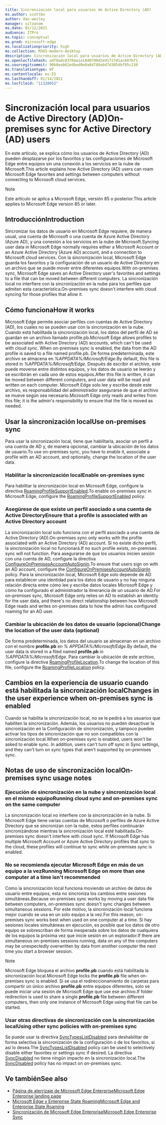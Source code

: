 ```yaml
---
title: Sincronización local para usuarios de Active Directory (AD)
ms.author: scottbo
author: dan-wesley
manager: silvanam
ms.date: 02/12/2021
audience: ITPro
ms.topic: conceptual
ms.prod: microsoft-edge
ms.localizationpriority: high
ms.collection: M365-modern-desktop
description: Sincronización local para usuarios de Active Directory (AD)
ms.openlocfilehash: adf0adc8370aa1e18d07d0d2e91727d1ac607bf1
ms.sourcegitcommit: 90b8eab62edbed0e0a84780abd7d3854bf95c130
ms.translationtype: HT
ms.contentlocale: es-ES
ms.lasthandoff: 02/14/2021
ms.locfileid: "11328052"
---
```

# <span data-ttu-id="a26a2-103">Sincronización local para usuarios de Active Directory (AD)</span><span class="sxs-lookup"><span data-stu-id="a26a2-103">On-premises sync for Active Directory (AD) users</span></span>

<span data-ttu-id="a26a2-104">En este artículo, se explica cómo los usuarios de Active Directory (AD) pueden desplazarse por los favoritos y las configuraciones de Microsoft Edge entre equipos sin una conexión a los servicios en la nube de Microsoft.</span><span class="sxs-lookup"><span data-stu-id="a26a2-104">This article explains how Active Directory (AD) users can roam Microsoft Edge favorites and settings between computers without connecting to Microsoft cloud services.</span></span>

> [!NOTE]
> <span data-ttu-id="a26a2-105">Este artículo se aplica a Microsoft Edge, versión 85 o posterior.</span><span class="sxs-lookup"><span data-stu-id="a26a2-105">This article applies to Microsoft Edge version 85 or later.</span></span>

## <span data-ttu-id="a26a2-106">Introducción</span><span class="sxs-lookup"><span data-stu-id="a26a2-106">Introduction</span></span>

<span data-ttu-id="a26a2-107">Sincronizar los datos de usuario en Microsoft Edge requiere, de manera usual, una cuenta de Microsoft o una cuenta de Azure Active Directory (Azure AD), y una conexión a los servicios en la nube de Microsoft.</span><span class="sxs-lookup"><span data-stu-id="a26a2-107">Syncing user data in Microsoft Edge normally requires either a Microsoft Account or an Azure Active Directory (Azure AD) account, and a connection to Microsoft cloud services.</span></span> <span data-ttu-id="a26a2-108">Con la sincronización local, Microsoft Edge guarda los favoritos y la configuración de un usuario de Active Directory en un archivo que se puede mover entre diferentes equipos.</span><span class="sxs-lookup"><span data-stu-id="a26a2-108">With on-premises sync, Microsoft Edge saves an Active Directory user's favorites and settings to a file that can be moved between different computers.</span></span> <span data-ttu-id="a26a2-109">La sincronización local no interfiere con la sincronización en la nube para los perfiles que admiten esta característica.</span><span class="sxs-lookup"><span data-stu-id="a26a2-109">On-premises sync doesn't interfere with cloud syncing for those profiles that allow it.</span></span>

## <span data-ttu-id="a26a2-110">Cómo funciona</span><span class="sxs-lookup"><span data-stu-id="a26a2-110">How it works</span></span>

<span data-ttu-id="a26a2-111">Microsoft Edge permite asociar perfiles con cuentas de Active Directory (AD), los cuales no se pueden usar con la sincronización en la nube. Cuando está habilitada la sincronización local, los datos del perfil de AD se guardan en un archivo llamado profile.pb.</span><span class="sxs-lookup"><span data-stu-id="a26a2-111">Microsoft Edge allows profiles to be associated with Active Directory (AD) accounts, which can't be used with cloud sync. When on-premises sync is enabled, the data from the AD profile is saved to a file named profile.pb.</span></span> <span data-ttu-id="a26a2-112">De forma predeterminada, este archivo se almacena en *%APPDATA%/Microsoft/Edge*.</span><span class="sxs-lookup"><span data-stu-id="a26a2-112">By default, this file is stored in *%APPDATA%/Microsoft/Edge*.</span></span> <span data-ttu-id="a26a2-113">Después de escribir el archivo, este puede moverse entre distintos equipos, y los datos de usuario se leerán y se escribirán en cada uno de estos equipos.</span><span class="sxs-lookup"><span data-stu-id="a26a2-113">After this file is written, it can be moved between different computers, and user data will be read and written on each computer.</span></span> <span data-ttu-id="a26a2-114">Microsoft Edge solo lee y escribe desde este archivo, es responsabilidad del administrador asegurarse de que el archivo se mueve según sea necesario.</span><span class="sxs-lookup"><span data-stu-id="a26a2-114">Microsoft Edge only reads and writes from this file; it is the admin's responsibility to ensure that the file is moved as needed.</span></span>

## <span data-ttu-id="a26a2-115">Usar la sincronización local</span><span class="sxs-lookup"><span data-stu-id="a26a2-115">Use on-premises sync</span></span>

<span data-ttu-id="a26a2-116">Para usar la sincronización local, tiene que habilitarla, asociar un perfil a una cuenta de AD y, de manera opcional, cambiar la ubicación de los datos de usuario.</span><span class="sxs-lookup"><span data-stu-id="a26a2-116">To use on-premises sync, you have to enable it, associate a profile with an AD account, and optionally, change the location of the user data.</span></span>

### <span data-ttu-id="a26a2-117">Habilitar la sincronización local</span><span class="sxs-lookup"><span data-stu-id="a26a2-117">Enable on-premises sync</span></span>

<span data-ttu-id="a26a2-118">Para habilitar la sincronización local en Microsoft Edge, configure la directiva [RoamingProfileSupportEnabled](https://docs.microsoft.com/DeployEdge/microsoft-edge-policies#roamingprofilesupportenabled).</span><span class="sxs-lookup"><span data-stu-id="a26a2-118">To enable on-premises sync in Microsoft Edge, configure the [RoamingProfileSupportEnabled](https://docs.microsoft.com/DeployEdge/microsoft-edge-policies#roamingprofilesupportenabled) policy.</span></span>

### <span data-ttu-id="a26a2-119">Asegúrese de que existe un perfil asociado a una cuenta de Active Directory</span><span class="sxs-lookup"><span data-stu-id="a26a2-119">Ensure that a profile is associated with an Active Directory account</span></span>

<span data-ttu-id="a26a2-120">La sincronización local solo funciona con el perfil asociado a una cuenta de Active Directory (AD).</span><span class="sxs-lookup"><span data-stu-id="a26a2-120">On-premises sync only works with the profile associated with an Active Directory (AD) account.</span></span> <span data-ttu-id="a26a2-121">Si no existe dicho perfil, la sincronización local no funcionará.</span><span class="sxs-lookup"><span data-stu-id="a26a2-121">If no such profile exists, on-premises sync will not function.</span></span> <span data-ttu-id="a26a2-122">Para asegurarse de que los usuarios inicien sesión con una cuenta de AD, configure la directiva [ConfigureOnPremisesAccountAutoSignIn](https://docs.microsoft.com/DeployEdge/microsoft-edge-policies#configureonpremisesaccountautosignin).</span><span class="sxs-lookup"><span data-stu-id="a26a2-122">To ensure that users sign on with an AD account, configure the [ConfigureOnPremisesAccountAutoSignIn](https://docs.microsoft.com/DeployEdge/microsoft-edge-policies#configureonpremisesaccountautosignin) policy.</span></span> <span data-ttu-id="a26a2-123">Para la sincronización local, Microsoft Edge solo depende de AD para establecer una identidad para los datos de usuario y no hay ninguna relación directa entre cómo lee y escribe datos locales Microsoft Edge y cómo ha configurado el administrador la itinerancia de un usuario de AD.</span><span class="sxs-lookup"><span data-stu-id="a26a2-123">For on-premises sync, Microsoft Edge only relies on AD to establish an identity for the user data, and there's no direct relationship between how Microsoft Edge reads and writes on-premises data to how the admin has configured roaming for an AD user.</span></span>

### <span data-ttu-id="a26a2-124">Cambiar la ubicación de los datos de usuario (opcional)</span><span class="sxs-lookup"><span data-stu-id="a26a2-124">Change the location of the user data (optional)</span></span>

<span data-ttu-id="a26a2-125">De forma predeterminada, los datos del usuario se almacenan en un archivo con el nombre **profile.pb** en *% APPDATA%/Microsoft/Edge*.</span><span class="sxs-lookup"><span data-stu-id="a26a2-125">By default, the user data is stored in a filed named **profile.pb** in *%APPDATA%/Microsoft/Edge*.</span></span> <span data-ttu-id="a26a2-126">Para cambiar la ubicación de este archivo, configure la directiva [RoamingProfileLocation](https://docs.microsoft.com/DeployEdge/microsoft-edge-policies#roamingprofilelocation).</span><span class="sxs-lookup"><span data-stu-id="a26a2-126">To change the location of this file, configure the [RoamingProfileLocation](https://docs.microsoft.com/DeployEdge/microsoft-edge-policies#roamingprofilelocation) policy.</span></span>

## <span data-ttu-id="a26a2-127">Cambios en la experiencia de usuario cuando está habilitada la sincronización local</span><span class="sxs-lookup"><span data-stu-id="a26a2-127">Changes in the user experience when on-premises sync is enabled</span></span>

<span data-ttu-id="a26a2-128">Cuando se habilita la sincronización local, no se le pedirá a los usuarios que habiliten la sincronización. Además, los usuarios no pueden desactivar la sincronización en la Configuración de sincronización, y tampoco pueden activar los tipos de sincronización que no son compatibles con la sincronización local.</span><span class="sxs-lookup"><span data-stu-id="a26a2-128">When on-premises sync is enabled, users won't be asked to enable sync. In addition, users can't turn off sync in Sync settings, and they can't turn on sync types that aren't supported by on-premises sync.</span></span>

## <span data-ttu-id="a26a2-129">Notas de uso de sincronización local</span><span class="sxs-lookup"><span data-stu-id="a26a2-129">On-premises sync usage notes</span></span>

### <span data-ttu-id="a26a2-130">Ejecución de sincronización en la nube y sincronización local en el mismo equipo</span><span class="sxs-lookup"><span data-stu-id="a26a2-130">Running cloud sync and on-premises sync on the same computer</span></span>

<span data-ttu-id="a26a2-131">La sincronización local no interfiere con la sincronización en la nube. Si Microsoft Edge tiene varias cuentas de Microsoft o perfiles de Azure Active Directory que se sincronizan con la nube, estos perfiles continuarán sincronizándose mientras la sincronización local esté habilitada.</span><span class="sxs-lookup"><span data-stu-id="a26a2-131">On-premises sync doesn't interfere with cloud sync. If Microsoft Edge has multiple Microsoft Account or Azure Active Directory profiles that sync to the cloud, these profiles will continue to sync while on-premises sync is enabled.</span></span>

### <span data-ttu-id="a26a2-132">No se recomienda ejecutar Microsoft Edge en más de un equipo a la vez</span><span class="sxs-lookup"><span data-stu-id="a26a2-132">Running Microsoft Edge on more than one computer at a time isn't recommended</span></span>

<span data-ttu-id="a26a2-133">Como la sincronización local funciona moviendo un archivo de datos de usuario entre equipos, esta no sincroniza los cambios entre sesiones simultáneas.</span><span class="sxs-lookup"><span data-stu-id="a26a2-133">Because on-premises sync works by moving a user data file between computers, on-premises sync doesn't sync changes between simultaneous sessions.</span></span> <span data-ttu-id="a26a2-134">Por este motivo, la sincronización local funciona mejor cuando se usa en un solo equipo a la vez.</span><span class="sxs-lookup"><span data-stu-id="a26a2-134">For this reason, on-premises sync works best when used on one computer at a time.</span></span> <span data-ttu-id="a26a2-135">Si hay sesiones locales simultáneas en ejecución, es posible que los datos de otro equipo se sobrescriban de forma inesperada sobre los datos de cualquiera de los equipos la próxima vez que inicie sesión en un explorador.</span><span class="sxs-lookup"><span data-stu-id="a26a2-135">If there are simultaneous on-premises sessions running, data on any of the computers may be unexpectedly overwritten by data from another computer the next time you start a browser session.</span></span>

> [!NOTE]
> <span data-ttu-id="a26a2-136">Microsoft Edge bloquea el archivo **profile.pb** cuando está habilitada la sincronización local.</span><span class="sxs-lookup"><span data-stu-id="a26a2-136">Microsoft Edge locks the **profile.pb** file when on-premises sync is enabled.</span></span> <span data-ttu-id="a26a2-137">Si se usa el redireccionamiento de carpetas para compartir un único archivo **profile.pb** entre equipos diferentes, solo se puede iniciar una sesión de Microsoft Edge que use ese archivo.</span><span class="sxs-lookup"><span data-stu-id="a26a2-137">If folder redirection is used to share a single **profile.pb** file between different computers, then only one instance of Microsoft Edge using that file can be started.</span></span>

### <span data-ttu-id="a26a2-138">Usar otras directivas de sincronización con la sincronización local</span><span class="sxs-lookup"><span data-stu-id="a26a2-138">Using other sync policies with on-premises sync</span></span>

<span data-ttu-id="a26a2-139">Se puede usar la directiva [SyncTypesListDisabled](https://docs.microsoft.com/DeployEdge/microsoft-edge-policies#synctypeslistdisabled) para deshabilitar de forma selectiva la sincronización de la configuración o de los favoritos, si así lo desea.</span><span class="sxs-lookup"><span data-stu-id="a26a2-139">The [SyncTypesListDisabled](https://docs.microsoft.com/DeployEdge/microsoft-edge-policies#synctypeslistdisabled) policy can be used to selectively disable either favorites or settings sync if desired.</span></span> <span data-ttu-id="a26a2-140">La directiva [SyncDisabled](https://docs.microsoft.com/DeployEdge/microsoft-edge-policies#syncdisabled) no tiene ningún impacto en la sincronización local.</span><span class="sxs-lookup"><span data-stu-id="a26a2-140">The [SyncDisabled](https://docs.microsoft.com/DeployEdge/microsoft-edge-policies#syncdisabled) policy has no impact on on-premises sync.</span></span>

## <span data-ttu-id="a26a2-141">Ve también</span><span class="sxs-lookup"><span data-stu-id="a26a2-141">See also</span></span>

- [<span data-ttu-id="a26a2-142">Página de aterrizaje de Microsoft Edge Enterprise</span><span class="sxs-lookup"><span data-stu-id="a26a2-142">Microsoft Edge Enterprise landing page</span></span>](https://aka.ms/EdgeEnterprise)
- [<span data-ttu-id="a26a2-143">Microsoft Edge y Enterprise State Roaming</span><span class="sxs-lookup"><span data-stu-id="a26a2-143">Microsoft Edge and Enterprise State Roaming</span></span>](microsoft-edge-enterprise-state-roaming.md)
- [<span data-ttu-id="a26a2-144">Sincronización de Microsoft Edge Enterprise</span><span class="sxs-lookup"><span data-stu-id="a26a2-144">Microsoft Edge Enterprise Sync</span></span>](microsoft-edge-enterprise-sync.md)

